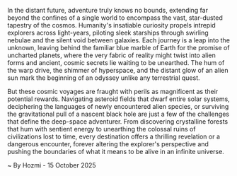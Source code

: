
In the distant future, adventure truly knows no bounds, extending far beyond the confines of a single world to encompass the vast, star-dusted tapestry of the cosmos. Humanity's insatiable curiosity propels intrepid explorers across light-years, piloting sleek starships through swirling nebulae and the silent void between galaxies. Each journey is a leap into the unknown, leaving behind the familiar blue marble of Earth for the promise of uncharted planets, where the very fabric of reality might twist into alien forms and ancient, cosmic secrets lie waiting to be unearthed. The hum of the warp drive, the shimmer of hyperspace, and the distant glow of an alien sun mark the beginning of an odyssey unlike any terrestrial quest.

But these cosmic voyages are fraught with perils as magnificent as their potential rewards. Navigating asteroid fields that dwarf entire solar systems, deciphering the languages of newly encountered alien species, or surviving the gravitational pull of a nascent black hole are just a few of the challenges that define the deep-space adventurer. From discovering crystalline forests that hum with sentient energy to unearthing the colossal ruins of civilizations lost to time, every destination offers a thrilling revelation or a dangerous encounter, forever altering the explorer's perspective and pushing the boundaries of what it means to be alive in an infinite universe.

~ By Hozmi - 15 October 2025
